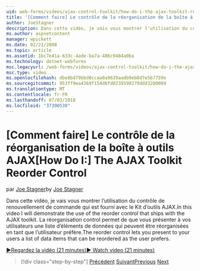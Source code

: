```yaml
---
uid: web-forms/videos/ajax-control-toolkit/how-do-i-the-ajax-toolkit-reorder-control
title: '[Comment faire] Le contrôle de la réorganisation de la boîte à outils AJAX | Microsoft Docs'
author: JoeStagner
description: Dans cette vidéo, je vais vous montrer l’utilisation du contrôle de renouvellement de commande qui est fourni avec le Kit d’outils AJAX. Le contrôle de renouvellement de commande vous permet de présenter à vos utilisateurs un o liste...
ms.author: aspnetcontent
manager: wpickett
ms.date: 02/21/2008
ms.topic: article
ms.assetid: 1bc7e41a-633c-4ade-ba7a-486c9484a0ba
ms.technology: dotnet-webforms
msc.legacyurl: /web-forms/videos/ajax-control-toolkit/how-do-i-the-ajax-toolkit-reorder-control
msc.type: video
ms.openlocfilehash: dbe8bd79bbd0ccaa0a9639aadb9eb8d7e5b7759e
ms.sourcegitcommit: 953ff9ea4369f154d6fd0239599279ddd3280009
ms.translationtype: MT
ms.contentlocale: fr-FR
ms.lasthandoff: 07/03/2018
ms.locfileid: "37390530"
---
```

<a name="how-do-i-the-ajax-toolkit-reorder-control"></a><span data-ttu-id="86f33-104">[Comment faire] Le contrôle de la réorganisation de la boîte à outils AJAX</span><span class="sxs-lookup"><span data-stu-id="86f33-104">[How Do I:] The AJAX Toolkit Reorder Control</span></span>
====================
<span data-ttu-id="86f33-105">par [Joe Stagner](https://github.com/JoeStagner)</span><span class="sxs-lookup"><span data-stu-id="86f33-105">by [Joe Stagner](https://github.com/JoeStagner)</span></span>

<span data-ttu-id="86f33-106">Dans cette vidéo, je vais vous montrer l’utilisation du contrôle de renouvellement de commande qui est fourni avec le Kit d’outils AJAX.</span><span class="sxs-lookup"><span data-stu-id="86f33-106">In this video I will demonstrate the use of the reorder control that ships with the AJAX toolkit.</span></span> <span data-ttu-id="86f33-107">La réorganisation control permet de que vous présenter à vos utilisateurs une liste d’éléments de données qui peuvent être réorganisées en tant que l’utilisateur préfère.</span><span class="sxs-lookup"><span data-stu-id="86f33-107">The reorder control lets you present to your users a list of data items that can be reordered as the user prefers.</span></span>

[<span data-ttu-id="86f33-108">&#9654;Regardez la vidéo (21 minutes)</span><span class="sxs-lookup"><span data-stu-id="86f33-108">&#9654; Watch video (21 minutes)</span></span>](https://channel9.msdn.com/Blogs/ASP-NET-Site-Videos/how-do-i-the-ajax-toolkit-reorder-control)

> [!div class="step-by-step"]
> <span data-ttu-id="86f33-109">[Précédent](how-do-i-use-the-aspnet-ajax-updatepanelanimation-extender.md)
> [Suivant](utilize-the-ajax-rating-control-in-the-aspnet-toolkit.md)</span><span class="sxs-lookup"><span data-stu-id="86f33-109">[Previous](how-do-i-use-the-aspnet-ajax-updatepanelanimation-extender.md)
[Next](utilize-the-ajax-rating-control-in-the-aspnet-toolkit.md)</span></span>
